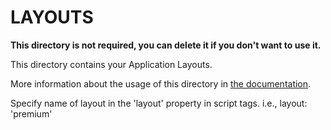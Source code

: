 # LAYOUTS

**This directory is not required, you can delete it if you don't want to use it.**

This directory contains your Application Layouts.

More information about the usage of this directory in [the documentation](https://nuxtjs.org/guide/views#layouts).

Specify name of layout in the 'layout' property in script tags. i.e., layout: 'premium'
